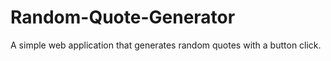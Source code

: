 # Random-Quote-Generator
A simple web application that generates random quotes with a button click.
